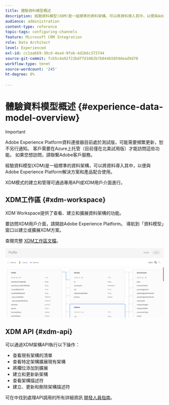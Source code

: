 ```yaml
---
title: 體驗資料模型概述
description: 經驗資料模型(XDM)是一組標準的資料架構，可以將資料導入其中，以便與Adobe Experience Platform解決方案和產品配合使用。
audience: administration
content-type: reference
topic-tags: configuring-channels
feature: Microsoft CRM Integration
role: Data Architect
level: Experienced
exl-id: cc1aa669-30cd-4ea4-9fab-4d1b6c373744
source-git-commit: fcb5c4a92f23bdffd1082b7b044b5859dead9d70
workflow-type: tm+mt
source-wordcount: '245'
ht-degree: 0%

---
```


# 體驗資料模型概述 {#experience-data-model-overview}

>[!IMPORTANT]
>
>Adobe Experience Platform資料連接器目前處於測試版，可能需要頻繁更新，恕不另行通知。 客戶需要在Azure上托管（目前僅在北美試用版）才能訪問這些功能。 如果您想訪問，請聯繫Adobe客戶服務。

經驗資料模型(XDM)是一組標準的資料架構，可以將資料導入其中，以便與Adobe Experience Platform解決方案和產品配合使用。

XDM模式的建立和管理可通過專用API或XDM用戶介面進行。

## XDM工作區 {#xdm-workspace}

XDM Workspace提供了查看、建立和擴展資料架構的功能。

要訪問XDM用戶介面，請開啟Adobe Experience Platform。 導航到「資料模型」窗口以建立或擴展XDM方案。

查閱完整 [XDM工作區文檔](https://experienceleague.adobe.com/docs/experience-platform/xdm/api/getting-started.html)。

![](assets/aep_xdmworkspace.png)

## XDM API {#xdm-api}

可以通過XDM架構API執行以下操作：

* 查看現有架構的清單
* 查看特定架構擴展現有架構
* 將欄位添加到擴展
* 建立和更新新架構
* 查看架構描述符
* 建立、更新和刪除架構描述符

可在中找到處理API調用的所有詳細資訊 [開發人員指南](https://experienceleague.adobe.com/docs/experience-platform/xdm/api/getting-started.html)。
